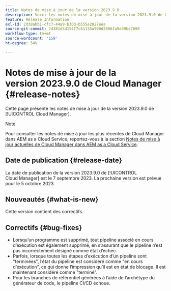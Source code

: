 ```yaml
---
title: Notes de mise à jour de la version 2023.9.0
description: Voici les notes de mise à jour de la version 2023.9.0 de Cloud Manager.
feature: Release Information
exl-id: 2d38abb1-cfc7-44a9-b303-b555e2827eea
source-git-commit: 74381d5d154f7c61135a990d2806fa9e39be7690
workflow-type: tm+mt
source-wordcount: '159'
ht-degree: 54%

---
```



# Notes de mise à jour de la version 2023.9.0 de Cloud Manager {#release-notes}

Cette page présente les notes de mise à jour de la version 2023.9.0 de [!UICONTROL Cloud Manager].

>[!NOTE]
>
>Pour consulter les notes de mise à jour les plus récentes de Cloud Manager dans AEM as a Cloud Service, reportez-vous à la section [Notes de mise à jour actuelles de Cloud Manager dans AEM as a Cloud Service](https://experienceleague.adobe.com/docs/experience-manager-cloud-service/content/implementing/using-cloud-manager/release-notes-cloud-manager/release-notes-cm-current.html?lang=fr).

## Date de publication {#release-date}

La date de publication de la version 2023.9.0 de [!UICONTROL Cloud Manager] est le 7 septembre 2023. La prochaine version est prévue pour le 5 octobre 2023.

## Nouveautés {#what-is-new}

Cette version contient des correctifs.

## Correctifs {#bug-fixes}

* Lorsqu’un programme est supprimé, tout pipeline associé en cours d’exécution est également supprimé, en s’assurant que le pipeline n’est pas incorrectement désigné comme état d’échec.
* Parfois, lorsque toutes les étapes d’exécution d’un pipeline sont &quot;terminées&quot;, l’état du pipeline est considéré comme &quot;en cours d’exécution&quot;, ce qui donne l’impression qu’il est en état de blocage. Il est maintenant considéré comme &quot;terminé&quot;.
* Pour les branches de référentiel générées à l’aide de l’archétype du générateur de code, le pipeline CI/CD échoue.
